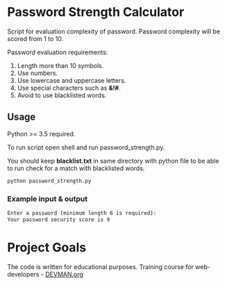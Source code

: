 # Password Strength Calculator
Script for evaluation complexity of password. 
Password complexity will be scored from 1 to 10.

Password evaluation requirements:
1. Length more than 10 symbols.
2. Use numbers.
3. Use lowercase and uppercase letters.
4. Use special characters such as **&!#**.
5. Avoid to use blacklisted words.

## Usage
Python >= 3.5 required.

To run script open shell and run password_strength.py. 

You should keep **blacklist.txt** in same directory with python file to be able to
run check for a match with blacklisted words.
```bash
python password_strength.py
```
### Example input & output
```bash 
Enter a password (minimum length 6 is required): 
Your password security score is 9
```
# Project Goals

The code is written for educational purposes. Training course for web-developers - [DEVMAN.org](https://devman.org)
